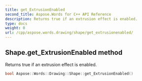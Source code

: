 ```yaml
---
title: get_ExtrusionEnabled
second_title: Aspose.Words for C++ API Reference
description: Returns true if an extrusion effect is enabled. 
type: docs
weight: 0
url: /cpp/aspose.words.drawing/shape/get_extrusionenabled/
---
```

## Shape.get_ExtrusionEnabled method


Returns true if an extrusion effect is enabled.

```cpp
bool Aspose::Words::Drawing::Shape::get_ExtrusionEnabled()
```

